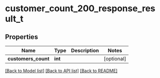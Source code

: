 # customer_count_200_response_result_t

## Properties
Name | Type | Description | Notes
------------ | ------------- | ------------- | -------------
**customers_count** | **int** |  | [optional] 

[[Back to Model list]](../README.md#documentation-for-models) [[Back to API list]](../README.md#documentation-for-api-endpoints) [[Back to README]](../README.md)


